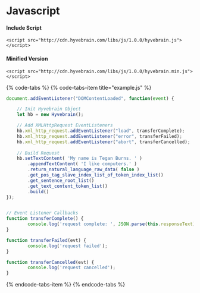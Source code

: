 # Javascript

#### Include Script

`<script src="http://cdn.hyvebrain.com/libs/js/1.0.0/hyvebrain.js"></script>`

#### Minified Version

`<script src="http://cdn.hyvebrain.com/libs/js/1.0.0/hyvebrain.min.js"></script>`

{% code-tabs %}
{% code-tabs-item title="example.js" %}
```javascript
document.addEventListener("DOMContentLoaded", function(event) {

    // Init Hyvebrain Object
    let hb = new Hyvebrain();

    // Add XMLHttpRequest EventListeners
    hb.xml_http_request.addEventListener("load", transferComplete);
    hb.xml_http_request.addEventListener("error", transferFailed);
    hb.xml_http_request.addEventListener("abort", transferCancelled);
    
    // Build Request
    hb.setTextContent( 'My name is Tegan Burns. ' )
        .appendTextContent( 'I like computers.' )
        .return_natural_language_raw_data( false )
        .get_pos_tag_slave_index_list_of_token_index_list()
        .get_sentence_root_list()
        .get_text_content_token_list()
        .build()
});


// Event Listener Callbacks
function transferComplete() {
        console.log('request complete: ', JSON.parse(this.responseText) );
}

function transferFailed(evt) {
        console.log('request failed');
}

function transferCancelled(evt) {
        console.log('request cancelled');
}

```
{% endcode-tabs-item %}
{% endcode-tabs %}

